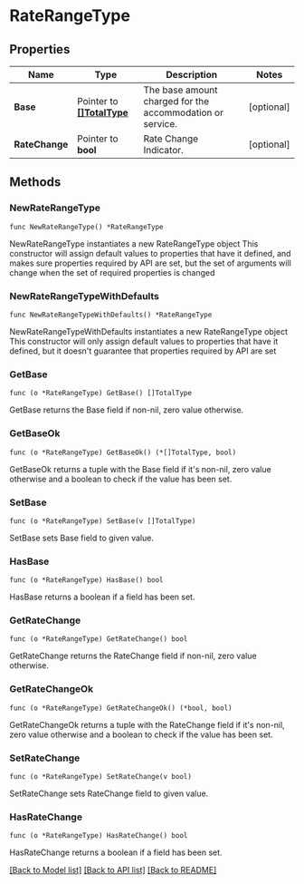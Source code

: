# RateRangeType

## Properties

Name | Type | Description | Notes
------------ | ------------- | ------------- | -------------
**Base** | Pointer to [**[]TotalType**](TotalType.md) | The base amount charged for the accommodation or service. | [optional] 
**RateChange** | Pointer to **bool** | Rate Change Indicator. | [optional] 

## Methods

### NewRateRangeType

`func NewRateRangeType() *RateRangeType`

NewRateRangeType instantiates a new RateRangeType object
This constructor will assign default values to properties that have it defined,
and makes sure properties required by API are set, but the set of arguments
will change when the set of required properties is changed

### NewRateRangeTypeWithDefaults

`func NewRateRangeTypeWithDefaults() *RateRangeType`

NewRateRangeTypeWithDefaults instantiates a new RateRangeType object
This constructor will only assign default values to properties that have it defined,
but it doesn't guarantee that properties required by API are set

### GetBase

`func (o *RateRangeType) GetBase() []TotalType`

GetBase returns the Base field if non-nil, zero value otherwise.

### GetBaseOk

`func (o *RateRangeType) GetBaseOk() (*[]TotalType, bool)`

GetBaseOk returns a tuple with the Base field if it's non-nil, zero value otherwise
and a boolean to check if the value has been set.

### SetBase

`func (o *RateRangeType) SetBase(v []TotalType)`

SetBase sets Base field to given value.

### HasBase

`func (o *RateRangeType) HasBase() bool`

HasBase returns a boolean if a field has been set.

### GetRateChange

`func (o *RateRangeType) GetRateChange() bool`

GetRateChange returns the RateChange field if non-nil, zero value otherwise.

### GetRateChangeOk

`func (o *RateRangeType) GetRateChangeOk() (*bool, bool)`

GetRateChangeOk returns a tuple with the RateChange field if it's non-nil, zero value otherwise
and a boolean to check if the value has been set.

### SetRateChange

`func (o *RateRangeType) SetRateChange(v bool)`

SetRateChange sets RateChange field to given value.

### HasRateChange

`func (o *RateRangeType) HasRateChange() bool`

HasRateChange returns a boolean if a field has been set.


[[Back to Model list]](../README.md#documentation-for-models) [[Back to API list]](../README.md#documentation-for-api-endpoints) [[Back to README]](../README.md)


